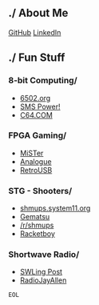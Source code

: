 ## ./ About Me
<a href="https://github.com/jrhinds" class="btn btn-github"><span class="icon"></span>GitHub</a>
<a href="https://www.linkedin.com/in/jrhinds000" class="btn btn-linkedin"><span class="icon"></span>LinkedIn</a>

## ./ Fun Stuff

### 8-bit Computing/

* [6502.org](http://6502.org)
* [SMS Power!](https://www.smspower.org)
* [C64.COM](https://c64.com)

### FPGA Gaming/

* [MiSTer](https://github.com/MiSTer-devel/Main_MiSTer/wiki)
* [Analogue](https://analogue.co)
* [RetroUSB](https://retrousb.com)

### STG - Shooters/

* [shmups.system11.org](https://shmups.system11.org)
* [Gematsu](https://www.gematsu.com/genres/shoot-em-up)
* [/r/shmups](https://www.reddit.com/r/shmups/)
* [Racketboy](https://www.racketboy.com/retro/shooters)

### Shortwave Radio/

* [SWLing Post](https://swling.com/blog)
* [RadioJayAllen](https://radiojayallen.com)


`EOL`
